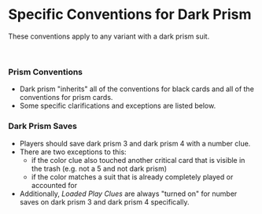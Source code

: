 # Specific Conventions for Dark Prism

These conventions apply to any variant with a dark prism suit.

<br />

### Prism Conventions

- Dark prism "inherits" all of the conventions for black cards and all of the conventions for prism cards.
- Some specific clarifications and exceptions are listed below.

### Dark Prism Saves

- Players should save dark prism 3 and dark prism 4 with a number clue.
- There are two exceptions to this:
  - if the color clue also touched another critical card that is visible in the trash (e.g. not a 5 and not dark prism)
  - if the color matches a suit that is already completely played or accounted for
- Additionally, *Loaded Play Clues* are always "turned on" for number saves on dark prism 3 and dark prism 4 specifically.
